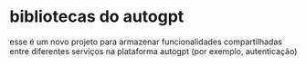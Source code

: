 # bibliotecas do autogpt

esse é um novo projeto para armazenar funcionalidades compartilhadas entre diferentes serviços na plataforma autogpt (por exemplo, autenticação)
